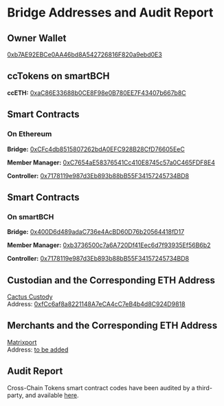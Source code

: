 # Bridge Addresses and Audit Report

## Owner Wallet
[0xb7AE92EBCe0AA46bd8A542726816F820a9ebd0E3](https://etherscan.io/address/0xb7AE92EBCe0AA46bd8A542726816F820a9ebd0E3)


## ccTokens on smartBCH
**ccETH:** [0xaC86E33688b0CE8F98e0B780EE7F43407b667b8C](https://www.smartscan.cash/address/0xaC86E33688b0CE8F98e0B780EE7F43407b667b8C)


## Smart Contracts 
### On Ethereum
**Bridge:** [0xCFc4db8515807262bdA0EFC928B28CfD76605EeC](https://etherscan.io/address/0xCFc4db8515807262bdA0EFC928B28CfD76605EeC)

**Member Manager:** [0xC7654aE58376541Cc410E8745c57a0C465FDF8E4](https://etherscan.io/address/0xC7654aE58376541Cc410E8745c57a0C465FDF8E4)

**Controller:** [0x7178119e987d3Eb893b88bB55F34157245734BD8](https://etherscan.io/address/0x7178119e987d3Eb893b88bB55F34157245734BD8)


## Smart Contracts 
### On smartBCH
**Bridge:** [0x400D6d489adaC736e4AcBD60D76b20564418fD17](https://etherscan.io/address/0x400D6d489adaC736e4AcBD60D76b20564418fD17)

**Member Manager:** [0xb3736500c7a6A720Df41Eec6d7f93935Ef56B6b2](https://etherscan.io/address/0xb3736500c7a6A720Df41Eec6d7f93935Ef56B6b2)

**Controller:** [0x7178119e987d3Eb893b88bB55F34157245734BD8](https://www.smartscan.cash/address/0x7178119e987d3Eb893b88bB55F34157245734BD8)


## Custodian and the Corresponding ETH Address
[Cactus Custody](https://www.mycactus.com)         
Address: [0xfCc6af8a8221148A7eCA4cC7eB4b4d8C924D9818](https://etherscan.io/address/0xfCc6af8a8221148A7eCA4cC7eB4b4d8C924D9818)


## Merchants and the Corresponding ETH Address
[Matrixport](https://www.matrixport.com)            
Address: [to be added](https://etherscan.io/address)


## Audit Report
Cross-Chain Tokens smart contract codes have been audited by a third-party, and available [here](https://www.crosschain.network/PeckShield-Audit-Report-ccTokens-v1.0.pdf).

